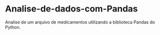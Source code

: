 # Analise-de-dados-com-Pandas
Analise de um arquivo de medicamentos utilizando a biblioteca Pandas do Python.
